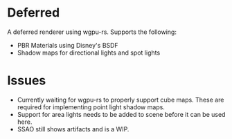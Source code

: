 # Deferred

A deferred renderer using wgpu-rs. Supports the following:
- PBR Materials using Disney's BSDF
- Shadow maps for directional lights and spot lights

# Issues
- Currently waiting for wgpu-rs to properly support cube maps. These are required for implementing point light shadow maps.
- Support for area lights needs to be added to scene before it can be used here.
- SSAO still shows artifacts and is a WIP.